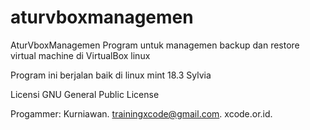 # aturvboxmanagemen
AturVboxManagemen
Program untuk managemen backup dan restore virtual machine di VirtualBox linux

Program ini berjalan baik di linux mint 18.3 Sylvia

Licensi
GNU General Public License 

Progammer:
Kurniawan. trainingxcode@gmail.com. xcode.or.id.
